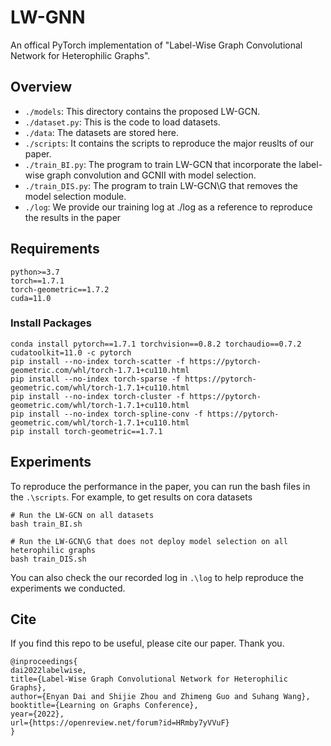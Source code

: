 
# LW-GNN
An offical PyTorch implementation of "Label-Wise Graph Convolutional Network for Heterophilic Graphs".
## Overview
* `./models`: This directory contains the proposed LW-GCN.
* `./dataset.py`: This is the code to load datasets.
* `./data`: The datasets are stored here.
* `./scripts`: It contains the scripts to reproduce the major reuslts of our paper.
* `./train_BI.py`: The program to train LW-GCN that incorporate the label-wise graph convolution and GCNII with model selection.
* `./train_DIS.py`: The program to train LW-GCN\G that removes the model selection module.
* `./log`: We provide our training log at ./log as a reference to reproduce the results in the paper

## Requirements

```
python>=3.7
torch==1.7.1
torch-geometric==1.7.2
cuda=11.0
```

### Install Packages

```
conda install pytorch==1.7.1 torchvision==0.8.2 torchaudio==0.7.2 cudatoolkit=11.0 -c pytorch 
pip install --no-index torch-scatter -f https://pytorch-geometric.com/whl/torch-1.7.1+cu110.html
pip install --no-index torch-sparse -f https://pytorch-geometric.com/whl/torch-1.7.1+cu110.html
pip install --no-index torch-cluster -f https://pytorch-geometric.com/whl/torch-1.7.1+cu110.html
pip install --no-index torch-spline-conv -f https://pytorch-geometric.com/whl/torch-1.7.1+cu110.html
pip install torch-geometric==1.7.1
```

## Experiments
To reproduce the performance in the paper, you can run the bash files in the `.\scripts`. For example, to get results on cora datasets
```
# Run the LW-GCN on all datasets
bash train_BI.sh

# Run the LW-GCN\G that does not deploy model selection on all heterophilic graphs
bash train_DIS.sh
```

You can also check the our recorded log in `.\log` to help reproduce the experiments we conducted.

## Cite
If you find this repo to be useful, please cite our paper. Thank you.
```
@inproceedings{
dai2022labelwise,
title={Label-Wise Graph Convolutional Network for Heterophilic Graphs},
author={Enyan Dai and Shijie Zhou and Zhimeng Guo and Suhang Wang},
booktitle={Learning on Graphs Conference},
year={2022},
url={https://openreview.net/forum?id=HRmby7yVVuF}
}
```